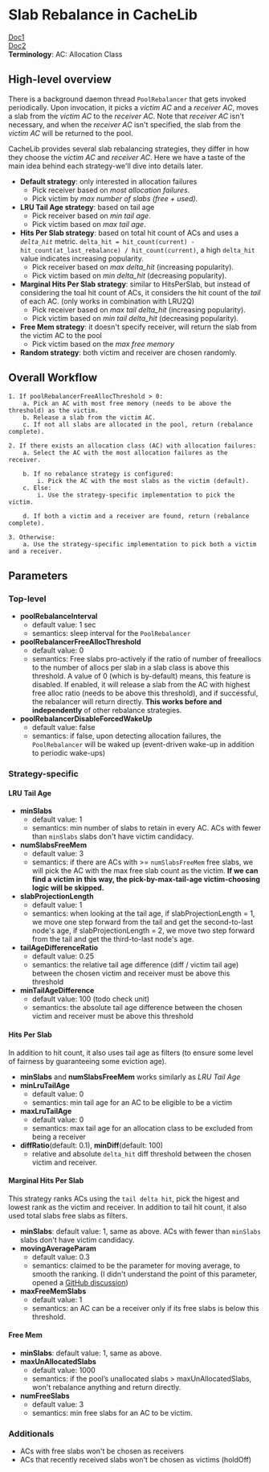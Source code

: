 # Slab Rebalance in CacheLib
[Doc1](https://cachelib.org/docs/Cache_Library_User_Guides/pool_rebalance_strategy/) </br>
[Doc2](https://cachelib.org/docs/Cache_Library_Architecture_Guide/slab_rebalancing) </br>
**Terminology**:
AC: Allocation Class

## High-level overview
There is a background daemon thread `PoolRebalancer` that gets invoked periodically. Upon invocation, it picks a *victim AC* and a *receiver AC*, moves a slab from the *victim AC* to the *receiver AC*. Note that *receiver AC* isn't necessary, and when the *receiver AC* isn't specified, 
the slab from the *victim AC* will be returned to the pool.

CacheLib provides several slab rebalancing strategies, they differ in how they choose the *victim AC* and *receiver AC*. Here we have a taste of the main idea behind each strategy-we'll dive into details later.

 - **Default strategy**: only interested in allocation failures 
	 - Pick receiver based on *most allocation failures*.
	 - Pick victim by *max number of slabs (free  +  used).*
 - **LRU Tail Age strategy**: based on tail age
	 - Pick receiver based on *min tail age*.
	 - Pick victim based on *max tail age*.
 - **Hits Per Slab strategy**: based on total hit count of ACs and uses a *`delta_hit`* metric. `delta_hit = hit_count(current) - hit_count(at_last_rebalance) / hit_count(current)`, a high `delta_hit` value indicates increasing popularity. 
	 - Pick receiver based on *max delta_hit* (increasing popularity).
	 - Pick victim based on *min delta_hit* (decreasing popularity). 
 - **Marginal Hits Per Slab strategy**: similar to HitsPerSlab, but instead of considering the toal hit count of ACs, it considers the hit count of the *tail* of each AC. (only works in combination with LRU2Q)
	 - Pick receiver based on *max tail delta_hit* (increasing popularity).
	 - Pick victim based on *min tail delta_hit* (decreasing popularity).
 - **Free Mem strategy**: it doesn't specify receiver, will return the slab from the victim AC to the pool
	 - Pick victim based on the *max free memory*
 - **Random strategy**: both victim and receiver are chosen randomly.

## Overall Workflow

    1. If poolRebalancerFreeAllocThreshold > 0:
        a. Pick an AC with most free memory (needs to be above the threshold) as the victim.
        b. Release a slab from the victim AC.
        c. If not all slabs are allocated in the pool, return (rebalance complete).
    
    2. If there exists an allocation class (AC) with allocation failures:
        a. Select the AC with the most allocation failures as the receiver.
        
        b. If no rebalance strategy is configured:
            i. Pick the AC with the most slabs as the victim (default).
        c. Else:
            i. Use the strategy-specific implementation to pick the victim.
    
        d. If both a victim and a receiver are found, return (rebalance complete).
    
    3. Otherwise:
        a. Use the strategy-specific implementation to pick both a victim and a receiver.





## Parameters
### Top-level 
- **poolRebalanceInterval**
	- default value: 1 sec
	- semantics: sleep interval for the `PoolRebalancer`
- **poolRebalancerFreeAllocThreshold** 
	- default value: 0
	- semantics: Free slabs pro-actively if the ratio of number of freeallocs to the number of allocs per slab in a slab class is above this threshold. A value of 0 (which is by-default) means, this feature is disabled. If enabled, it will release a slab from the AC with highest free alloc ratio (needs to be above this threshold), and if successful, the rebalancer will return directly.  **This works before and independently** of other rebalance strategies.
- **poolRebalancerDisableForcedWakeUp**
	- default value: false
	- semantics: if false, upon detecting allocation failures, the `PoolRebalancer` will be waked up (event-driven wake-up in addition to periodic wake-ups)

### Strategy-specific
#### LRU Tail Age
- **minSlabs**
	- default value: 1
	- semantics: min number of slabs to retain in every AC. ACs with fewer than `minSlabs` slabs don't have victim candidacy.
- **numSlabsFreeMem**
	- default value: 3
	- semantics: if there are ACs with >= `numSlabsFreeMem` free slabs, we will pick the AC with the max free slab count as the victim. **If we can find a victim in this way, the pick-by-max-tail-age victim-choosing logic will be skipped.**
- **slabProjectionLength**
	- default value: 1
	- semantics: when looking at the tail age, if slabProjectionLength = 1, we move one step forward from the tail and get the second-to-last node's age, if slabProjectionLength = 2, we move two step forward from the tail and get the third-to-last node's age.
- **tailAgeDifferenceRatio**
	- default value: 0.25
	- semantics: the relative tail age difference (diff / victim tail age) between the chosen victim and receiver must be above this threshold 
- **minTailAgeDifference**
	- default value: 100 (todo check unit)
	- semantics: the absolute tail age difference between the chosen victim and receiver must be above this threshold

#### Hits Per Slab
In addition to hit count, it also uses tail age as filters (to ensure some level of fairness by guaranteeing some eviction age).
- **minSlabs** and **numSlabsFreeMem** works similarly as *LRU Tail Age*
- **minLruTailAge**
	- default value: 0
	- semantics: min tail age for an AC to be eligible to be a victim
- **maxLruTailAge**
	- default value: 0
	- semantics: max tail age for an allocation class to be excluded from being a receiver
- **diffRatio**(default: 0.1), **minDiff**(default: 100)
	- relative and absolute `delta_hit` diff threshold between the chosen victim and receiver.

#### Marginal Hits Per Slab 
This strategy ranks ACs using the `tail delta hit`, pick the higest and lowest rank as the victim and receiver. In addition to tail hit count, it also used total slabs free slabs as filters.
- **minSlabs**: default value: 1, same as above. ACs with fewer than `minSlabs` slabs don't have victim candidacy.
- **movingAverageParam**
	- default value: 0.3
	- semantics: claimed to be the parameter for moving average, to smooth the ranking. (I didn't understand the point of this parameter, opened a [GitHub discussion](https://github.com/facebook/CacheLib/discussions/376))
- **maxFreeMemSlabs**
	- default value: 1
	- semantics: an AC can be a receiver only if its free slabs is below this threshold.

#### Free Mem
 - **minSlabs**: default value: 1, same as above. 
 - **maxUnAllocatedSlabs**
	 - default value: 1000
	 - semantics: if the pool’s unallocated slabs > maxUnAllocatedSlabs, won't rebalance anything and return directly.
 - **numFreeSlabs**
	 - default value: 3
	 - semantics: min free slabs for an AC to be victim.


### Additionals
- ACs with free slabs won't be chosen as receivers
- ACs that recently received slabs won't be chosen as victims (holdOff)



